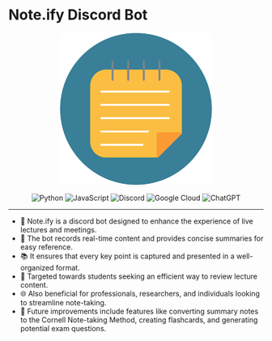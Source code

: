 # Note.ify Discord Bot
<div align="center">

<img alt="Note.ify Logo" src="./noteify.png" width="300"/>

![Python](https://img.shields.io/badge/-Python-3776AB?style=flat-square&logo=python&logoColor=white)
![JavaScript](https://img.shields.io/badge/-JavaScript-F7DF1E?style=flat-square&logo=javascript&logoColor=black)
![Discord](https://img.shields.io/badge/-Discord-5865F2?style=flat-square&logo=discord&logoColor=white)
![Google Cloud](https://img.shields.io/badge/-Google_Cloud-4285F4?style=flat-square&logo=google-cloud&logoColor=white)
![ChatGPT](https://img.shields.io/badge/-ChatGPT-008080?style=flat-square)

</div><hr />

- 🤖 Note.ify is a discord bot designed to enhance the experience of live lectures and meetings.
- 📝 The bot records real-time content and provides concise summaries for easy reference.
- 📚 It ensures that every key point is captured and presented in a well-organized format.
- 🎯 Targeted towards students seeking an efficient way to review lecture content.
- 🌐 Also beneficial for professionals, researchers, and individuals looking to streamline note-taking.
- 🚀 Future improvements include features like converting summary notes to the Cornell Note-taking Method, creating flashcards, and generating potential exam questions.